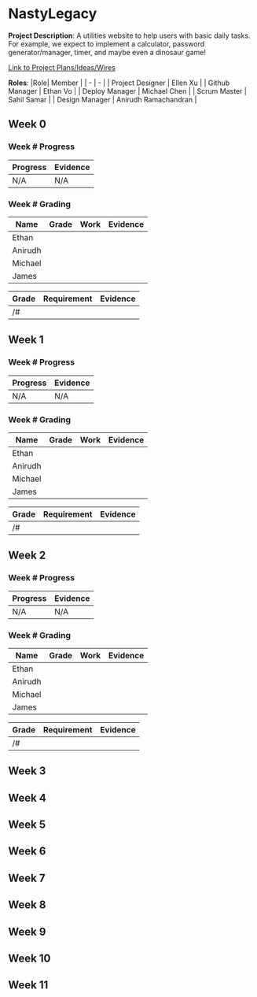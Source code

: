 # NastyLegacy

**Project Description**:
A utilities website to help users with basic daily tasks. For example, we expect to implement a calculator, password generator/manager, timer, and maybe even a dinosaur game! 

[Link to Project Plans/Ideas/Wires](https://github.com/NastyEthan/NastyLegacy/wiki/Project-Plans-Ideas-Wires) 

**Roles**:
|Role| Member |
| - | - |
| Project Designer | Ellen Xu |
| Github Manager | Ethan Vo |
| Deploy Manager | Michael Chen |
| Scrum Master | Sahil Samar |
| Design Manager | Anirudh Ramachandran |

## Week 0

### Week # Progress
| Progress | Evidence |
| - | - |
| N/A | N/A |

### Week # Grading
| Name | Grade | Work | Evidence |
| - | - | - | - |
| Ethan | | | |
| Anirudh | | | |
| Michael | | | |
| James | | | |

| Grade | Requirement | Evidence |
| - | - | - |
| /# | | | |

## Week 1

### Week # Progress
| Progress | Evidence |
| - | - |
| N/A | N/A |

### Week # Grading
| Name | Grade | Work | Evidence |
| - | - | - | - |
| Ethan | | | |
| Anirudh | | | |
| Michael | | | |
| James | | | |

| Grade | Requirement | Evidence |
| - | - | - |
| /# | | | |

## Week 2

### Week # Progress
| Progress | Evidence |
| - | - |
| N/A | N/A |

### Week # Grading
| Name | Grade | Work | Evidence |
| - | - | - | - |
| Ethan | | | |
| Anirudh | | | |
| Michael | | | |
| James | | | |

| Grade | Requirement | Evidence |
| - | - | - |
| /# | | | |
## Week 3

## Week 4

## Week 5

## Week 6

## Week 7

## Week 8

## Week 9

## Week 10

## Week 11
